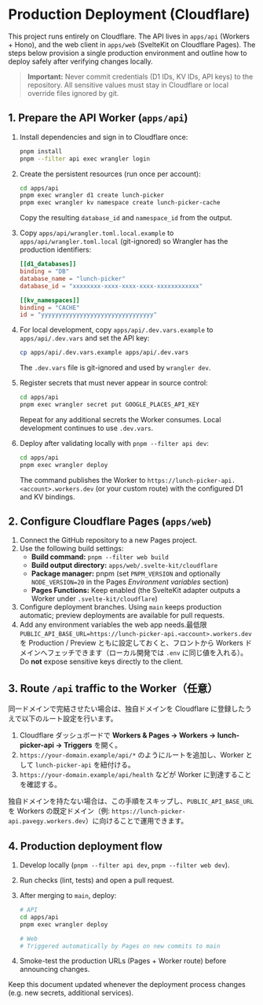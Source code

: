 # Production Deployment (Cloudflare)

This project runs entirely on Cloudflare. The API lives in `apps/api` (Workers + Hono), and the web client in `apps/web` (SvelteKit on Cloudflare Pages). The steps below provision a single production environment and outline how to deploy safely after verifying changes locally.

> **Important:** Never commit credentials (D1 IDs, KV IDs, API keys) to the repository. All sensitive values must stay in Cloudflare or local override files ignored by git.

## 1. Prepare the API Worker (`apps/api`)

1. Install dependencies and sign in to Cloudflare once:

   ```bash
   pnpm install
   pnpm --filter api exec wrangler login
   ```

2. Create the persistent resources (run once per account):

   ```bash
   cd apps/api
   pnpm exec wrangler d1 create lunch-picker
   pnpm exec wrangler kv namespace create lunch-picker-cache
   ```

   Copy the resulting `database_id` and `namespace_id` from the output.
3. Copy `apps/api/wrangler.toml.local.example` to `apps/api/wrangler.toml.local` (git-ignored) so Wrangler has the production identifiers:

   ```toml
   [[d1_databases]]
   binding = "DB"
   database_name = "lunch-picker"
   database_id = "xxxxxxxx-xxxx-xxxx-xxxx-xxxxxxxxxxxx"

   [[kv_namespaces]]
   binding = "CACHE"
   id = "yyyyyyyyyyyyyyyyyyyyyyyyyyyyyyyy"
   ```

4. For local development, copy `apps/api/.dev.vars.example` to `apps/api/.dev.vars` and set the API key:

   ```bash
   cp apps/api/.dev.vars.example apps/api/.dev.vars
   ```

   The `.dev.vars` file is git-ignored and used by `wrangler dev`.

5. Register secrets that must never appear in source control:

   ```bash
   cd apps/api
   pnpm exec wrangler secret put GOOGLE_PLACES_API_KEY
   ```

   Repeat for any additional secrets the Worker consumes. Local development continues to use `.dev.vars`.
6. Deploy after validating locally with `pnpm --filter api dev`:

   ```bash
   cd apps/api
   pnpm exec wrangler deploy
   ```

   The command publishes the Worker to `https://lunch-picker-api.<account>.workers.dev` (or your custom route) with the configured D1 and KV bindings.

## 2. Configure Cloudflare Pages (`apps/web`)

1. Connect the GitHub repository to a new Pages project.
2. Use the following build settings:
   - **Build command:** `pnpm --filter web build`
   - **Build output directory:** `apps/web/.svelte-kit/cloudflare`
   - **Package manager:** pnpm (set `PNPM_VERSION` and optionally `NODE_VERSION=20` in the Pages _Environment variables_ section)
   - **Pages Functions:** Keep enabled (the SvelteKit adapter outputs a Worker under `.svelte-kit/cloudflare`)
3. Configure deployment branches. Using `main` keeps production automatic; preview deployments are available for pull requests.
4. Add any environment variables the web app needs.最低限 `PUBLIC_API_BASE_URL=https://lunch-picker-api.<account>.workers.dev` を Production / Preview ともに設定しておくと、フロントから Workers ドメインへフェッチできます（ローカル開発では `.env` に同じ値を入れる）。Do **not** expose sensitive keys directly to the client.

## 3. Route `/api` traffic to the Worker（任意）

同一ドメインで完結させたい場合は、独自ドメインを Cloudflare に登録したうえで以下のルート設定を行います。

1. Cloudflare ダッシュボードで **Workers & Pages → Workers → lunch-picker-api → Triggers** を開く。
2. `https://your-domain.example/api/*` のようにルートを追加し、Worker として `lunch-picker-api` を紐付ける。
3. `https://your-domain.example/api/health` などが Worker に到達することを確認する。

独自ドメインを持たない場合は、この手順をスキップし、`PUBLIC_API_BASE_URL` を Workers の既定ドメイン（例: `https://lunch-picker-api.pavegy.workers.dev`）に向けることで運用できます。

## 4. Production deployment flow

1. Develop locally (`pnpm --filter api dev`, `pnpm --filter web dev`).
2. Run checks (lint, tests) and open a pull request.
3. After merging to `main`, deploy:

   ```bash
   # API
   cd apps/api
   pnpm exec wrangler deploy

   # Web
   # Triggered automatically by Pages on new commits to main
   ```

4. Smoke-test the production URLs (Pages + Worker route) before announcing changes.

Keep this document updated whenever the deployment process changes (e.g. new secrets, additional services).
